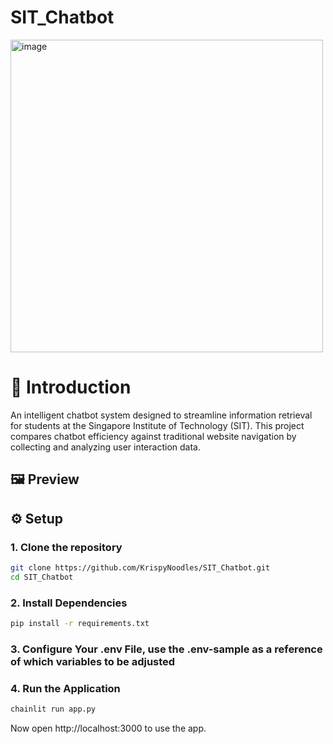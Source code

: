 # SIT_Chatbot
<img src="https://github.com/user-attachments/assets/02669964-06f3-4ee4-9f02-b29e5ba4b466" alt="image" width="500"/>

# 📂 Introduction

An intelligent chatbot system designed to streamline information retrieval for students at the Singapore Institute of Technology (SIT). This project compares chatbot efficiency against traditional website navigation by collecting and analyzing user interaction data.

## 🖼️ Preview


## ⚙️ Setup
### 1. Clone the repository

``` bash
git clone https://github.com/KrispyNoodles/SIT_Chatbot.git
cd SIT_Chatbot
```

### 2. Install Dependencies

``` bash
pip install -r requirements.txt
```

### 3. Configure Your .env File, use the .env-sample as a reference of which variables to be adjusted

### 4. Run the Application

``` bash
chainlit run app.py
```

Now open http://localhost:3000 to use the app.
